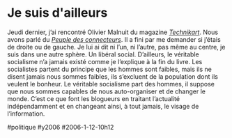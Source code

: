 # Je suis d'ailleurs

Jeudi dernier, j’ai rencontré Olivier Malnuit du magazine [*Technikart*](http://www.technikart.com). Nous avons parlé du *[Peuple des connecteurs](../../page/le-peuple-des-connecteurs)*. Il a fini par me demander si j’étais de droite ou de gauche. Je lui ai dit ni l’un, ni l’autre, pas même au centre, je suis dans une autre sphère. Un libéral social. D’ailleurs, le véritable socialisme n’a jamais existé comme je l’explique à la fin du livre. Les socialistes partent du principe que les hommes sont faibles, mais ils ne disent jamais nous sommes faibles, ils s’excluent de la population dont ils veulent le bonheur. Le véritable socialisme part des hommes, il suppose que nous sommes capables de nous auto-organiser et de changer le monde. C’est ce que font les blogueurs en traitant l’actualité indépendamment et en changeant ainsi, à tout jamais, le visage de l’information.

#politique #y2006 #2006-1-12-10h12
